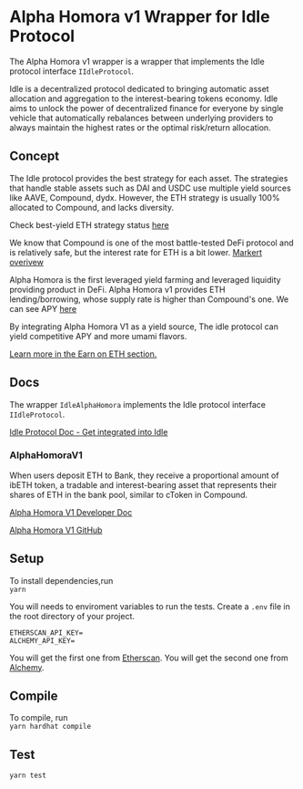 # Alpha Homora v1 Wrapper for Idle Protocol

The Alpha Homora v1 wrapper is a wrapper that implements the Idle protocol interface `IIdleProtocol`.

Idle is a decentralized protocol dedicated to bringing automatic asset allocation and aggregation to the interest-bearing tokens economy. Idle aims to unlock the power of decentralized finance for everyone by single vehicle that automatically rebalances between underlying providers to always maintain the highest rates or the optimal risk/return allocation.

## Concept

The Idle protocol provides the best strategy for each asset. The strategies that handle stable assets such as DAI and USDC use multiple yield sources like AAVE, Compound, dydx. However, the ETH strategy is usually 100% allocated to Compound, and lacks diversity.

Check best-yield ETH strategy status [here](https://idle.finance/#/dashboard/stats/best/WETH)

We know that Compound is one of the most battle-tested DeFi protocol and is relatively safe, but the interest rate for ETH is a bit lower.
[Markert overivew](https://compound.finance/markets)

Alpha Homora is the first leveraged yield farming and leveraged liquidity providing product in DeFi.
Alpha Homora v1 provides ETH lending/borrowing, whose supply rate is higher than Compound's one. We can see APY [here](https://homora.alphafinance.io/earn)

By integrating Alpha Homora V1 as a yield source, The idle protocol can yield competitive APY and more umami flavors.

[Learn more in the Earn on ETH section.](https://alphafinancelab.gitbook.io/alpha-homora/#earn-on-eth)

## Docs

The wrapper `IdleAlphaHomora` implements the Idle protocol interface `IIdleProtocol`.

[Idle Protocol Doc - Get integrated into Idle](https://developers.idle.finance/integrators/get-integrated-into-idle)

### AlphaHomoraV1

When users deposit ETH to Bank, they receive a proportional amount of ibETH token, a tradable and interest-bearing asset that represents their shares of ETH in the bank pool, similar to cToken in Compound.

[Alpha Homora V1 Developer Doc](https://alphafinancelab.gitbook.io/alpha-homora-developer-doc/become-to-the-lender-of-alpha-homora-v1)

[Alpha Homora V1 GitHub](https://github.com/AlphaFinanceLab/alphahomora)

## Setup

To install dependencies,run  
`yarn`

You will needs to enviroment variables to run the tests.
Create a `.env` file in the root directory of your project.

```
ETHERSCAN_API_KEY=
ALCHEMY_API_KEY=
```

You will get the first one from [Etherscan](https://etherscan.io/).
You will get the second one from [Alchemy](https://dashboard.alchemyapi.io/).

## Compile

To compile, run  
`yarn hardhat compile`

## Test

`yarn test`
